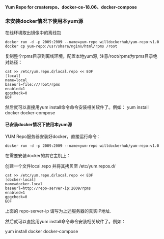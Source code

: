 #### Yum Repo for createrepo、docker-ce-18.06、docker-compose

### 未安装docker情况下使用本yum源
在线环境取出镜像中的离线包
```
docker run -d -p 2009:2009 --name=yum-repo willdockerhub/yum-repo:v1.0
docker cp yum-repo:/usr/share/nginx/html/rpms /root
```
复制整个rpms目录到离线环境，配置本地yum源, 注意/root/rpms为rpms目录绝对路径：
```
cat >> /etc/yum.repo.d/local.repo << EOF
[local]
name=local
baseurl=file:///root/rpms
enabled=1
gpgcheck=0
EOF
```
然后就可以直接用yum install命令命令安装相关软件了。例如：
yum install docker docker-compose

#### 已安装docker情况下使用本yum源

YUM Repo服务器安装好docker，直接运行命令：
```
docker run -d -p 2009:2009 --name=yum-repo willdockerhub/yum-repo:v1.0
```

在需要安装docker的其它主机上：

创建一个文件local.repo 并将其拷贝至 /etc/yum.repos.d/
```
cat >> /etc/yum.repo.d/local.repo << EOF
[docker-local]
name=docker-local
baseurl=http://repo-server-ip:2009/rpms
enabled=1
gpgcheck=0
EOF
```
上面的 repo-server-ip 请写为上述服务器的真实IP地址.

然后就可以直接用yum install命令命令安装相关软件了。例如：

yum install docker docker-compose

